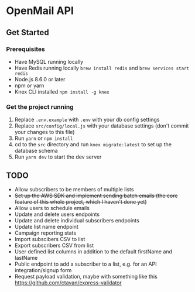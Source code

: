 # OpenMail API

## Get Started

### Prerequisites

* Have MySQL running locally
* Have Redis running locally `brew install redis` and `brew services start redis`
* Node.js 8.6.0 or later
* npm or yarn
* Knex CLI installed `npm install -g knex`

### Get the project running

1. Replace `.env.example` with `.env` with your db config settings
2. Replace `src/config/local.js` with your database settings (don't commit your changes to this file)
3. Run `yarn` or `npm install`
4. cd to the `src` directory and run `knex migrate:latest` to set up the database schema
5. Run `yarn dev` to start the dev server

## TODO

* Allow subscribers to be members of multiple lists
* ~~Set up the AWS SDK and implement sending batch emails (the core feature of this whole project, which I haven't done yet)~~
* Allow users to schedule emails
* Update and delete users endpoints
* Update and delete individual subscribers endpoints
* Update list name endpoint
* Campaign reporting stats
* Import subscibers CSV to list
* Export subscribers CSV from list
* User defined list columns in addition to the default firstName and lastName
* Public endpoint to add a subscriber to a list, e.g. for an API integration/signup form
* Request payload validation, maybe with something like this https://github.com/ctavan/express-validator
